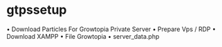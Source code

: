 # gtpssetup
• Download Particles For Growtopia Private Server
• Prepare Vps / RDP
• Download XAMPP
• File Growtopia
• server_data.php
